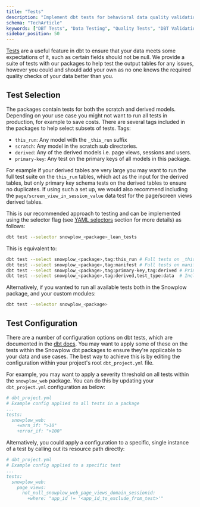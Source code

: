 ```yaml
---
title: "Tests"
description: "Implement dbt tests for behavioral data quality validation and model integrity assurance."
schema: "TechArticle"
keywords: ["DBT Tests", "Data Testing", "Quality Tests", "DBT Validation", "Test Framework", "Data Quality"]
sidebar_position: 50
---
```


[Tests](https://docs.getdbt.com/docs/build/tests) are a useful feature in dbt to ensure that your data meets some expectations of it, such as certain fields should not be null. We provide a suite of tests with our packages to help test the output tables for any issues, however you could and should add your own as no one knows the required quality checks of your data better than you.


## Test Selection
The packages contain tests for both the scratch and derived models. Depending on your use case you might not want to run all tests in production, for example to save costs. There are several tags included in the packages to help select subsets of tests. Tags:

- `this_run`: Any model with the `_this_run` suffix
- `scratch`: Any model in the scratch sub directories.
- `derived`: Any of the derived models i.e. page views, sessions and users.
- `primary-key`: Any test on the primary keys of all models in this package.

For example if your derived tables are very large you may want to run the full test suite on the `this_run` tables, which act as the input for the derived tables, but only primary key schema tests on the derived tables to ensure no duplicates. If using such a set up, we would also recommend including the `page/screen_view_in_session_value` data test for the page/screen views derived tables.

This is our recommended approach to testing and can be implemented using the selector flag (see [YAML selectors](/docs/modeling-your-data/modeling-your-data-with-dbt/dbt-operation/index.md#yaml-selectors) section for more details) as follows:


```bash
dbt test --selector snowplow_<package>_lean_tests
```

This is equivalent to:

```bash
dbt test --select snowplow_<package>,tag:this_run # Full tests on _this_run models
dbt test --select snowplow_<package>,tag:manifest # Full tests on manifest models
dbt test --select snowplow_<package>,tag:primary-key,tag:derived # Primary key tests only on derived tables.
dbt test --select snowplow_<package>,tag:derived,test_type:data  # Include the page/screen_view_in_session_value data test
```

Alternatively, if you wanted to run all available tests both in the Snowplow package, and your custom modules:

```bash
dbt test --selector snowplow_<package>
```

## Test Configuration
There are a number of configuration options on dbt tests, which are documented in the [dbt docs](https://docs.getdbt.com/reference/test-configs). You may want to apply some of these on the tests within the Snowplow dbt packages to ensure they're applicable to your data and use cases. The best way to achieve this is by editing the configuration within your project's root `dbt_project.yml` file.

For example, you may want to apply a severity threshold on all tests within the `snowplow_web` package. You can do this by updating your `dbt_project.yml` configuration as below:

```yml
# dbt_project.yml
# Example config applied to all tests in a package
...
tests:
  snowplow_web:
    +warn_if: ">10"
    +error_if: ">100"
```

Alternatively, you could apply a configuration to a specific, single instance of a test by calling out its resource path directly:

```yml
# dbt_project.yml
# Example config applied to a specific test
...
tests:
  snowplow_web:
    page_views:
      not_null_snowplow_web_page_views_domain_sessionid:
        +where: "app_id != '<app_id_to_exclude_from_test>'"
```

